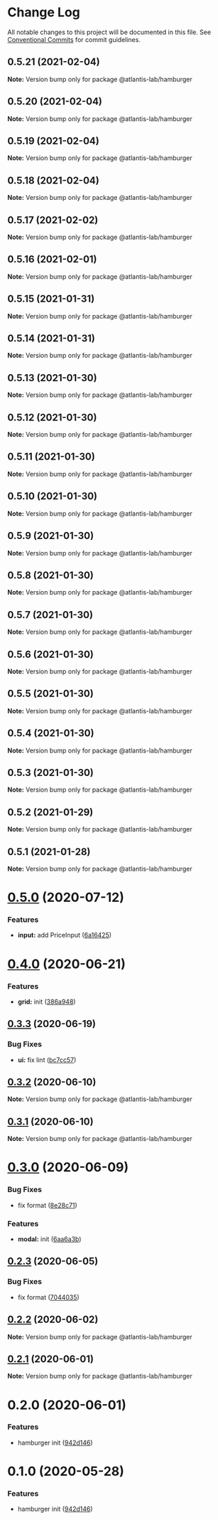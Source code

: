 # Change Log

All notable changes to this project will be documented in this file.
See [Conventional Commits](https://conventionalcommits.org) for commit guidelines.

## 0.5.21 (2021-02-04)

**Note:** Version bump only for package @atlantis-lab/hamburger





## 0.5.20 (2021-02-04)

**Note:** Version bump only for package @atlantis-lab/hamburger





## 0.5.19 (2021-02-04)

**Note:** Version bump only for package @atlantis-lab/hamburger





## 0.5.18 (2021-02-04)

**Note:** Version bump only for package @atlantis-lab/hamburger





## 0.5.17 (2021-02-02)

**Note:** Version bump only for package @atlantis-lab/hamburger





## 0.5.16 (2021-02-01)

**Note:** Version bump only for package @atlantis-lab/hamburger





## 0.5.15 (2021-01-31)

**Note:** Version bump only for package @atlantis-lab/hamburger





## 0.5.14 (2021-01-31)

**Note:** Version bump only for package @atlantis-lab/hamburger





## 0.5.13 (2021-01-30)

**Note:** Version bump only for package @atlantis-lab/hamburger





## 0.5.12 (2021-01-30)

**Note:** Version bump only for package @atlantis-lab/hamburger





## 0.5.11 (2021-01-30)

**Note:** Version bump only for package @atlantis-lab/hamburger





## 0.5.10 (2021-01-30)

**Note:** Version bump only for package @atlantis-lab/hamburger

## 0.5.9 (2021-01-30)

**Note:** Version bump only for package @atlantis-lab/hamburger

## 0.5.8 (2021-01-30)

**Note:** Version bump only for package @atlantis-lab/hamburger

## 0.5.7 (2021-01-30)

**Note:** Version bump only for package @atlantis-lab/hamburger

## 0.5.6 (2021-01-30)

**Note:** Version bump only for package @atlantis-lab/hamburger

## 0.5.5 (2021-01-30)

**Note:** Version bump only for package @atlantis-lab/hamburger

## 0.5.4 (2021-01-30)

**Note:** Version bump only for package @atlantis-lab/hamburger

## 0.5.3 (2021-01-30)

**Note:** Version bump only for package @atlantis-lab/hamburger

## 0.5.2 (2021-01-29)

**Note:** Version bump only for package @atlantis-lab/hamburger

## 0.5.1 (2021-01-28)

**Note:** Version bump only for package @atlantis-lab/hamburger

# [0.5.0](https://github.com/Atlantis-Lab/uikit/compare/@atlantis-lab/hamburger@0.4.0...@atlantis-lab/hamburger@0.5.0) (2020-07-12)

### Features

- **input:** add PriceInput ([6a16425](https://github.com/Atlantis-Lab/uikit/commit/6a164253f9288e3de8276331b71ce5e698ecf9cf))

# [0.4.0](https://github.com/Atlantis-Lab/uikit/compare/@atlantis-lab/hamburger@0.3.3...@atlantis-lab/hamburger@0.4.0) (2020-06-21)

### Features

- **grid:** init ([386a948](https://github.com/Atlantis-Lab/uikit/commit/386a9487c4044506dee666c599bdf7c98e5fb0d4))

## [0.3.3](https://github.com/Atlantis-Lab/uikit/compare/@atlantis-lab/hamburger@0.3.2...@atlantis-lab/hamburger@0.3.3) (2020-06-19)

### Bug Fixes

- **ui:** fix lint ([bc7cc57](https://github.com/Atlantis-Lab/uikit/commit/bc7cc57a063b35e122c8818485f0dc6757be081a))

## [0.3.2](https://github.com/Atlantis-Lab/uikit/compare/@atlantis-lab/hamburger@0.3.1...@atlantis-lab/hamburger@0.3.2) (2020-06-10)

**Note:** Version bump only for package @atlantis-lab/hamburger

## [0.3.1](https://github.com/Atlantis-Lab/uikit/compare/@atlantis-lab/hamburger@0.3.0...@atlantis-lab/hamburger@0.3.1) (2020-06-10)

**Note:** Version bump only for package @atlantis-lab/hamburger

# [0.3.0](https://github.com/Atlantis-Lab/uikit/compare/@atlantis-lab/hamburger@0.2.3...@atlantis-lab/hamburger@0.3.0) (2020-06-09)

### Bug Fixes

- fix format ([8e28c71](https://github.com/Atlantis-Lab/uikit/commit/8e28c7179d7472dfafc60612bee898cfb328dec7))

### Features

- **modal:** init ([6aa6a3b](https://github.com/Atlantis-Lab/uikit/commit/6aa6a3b46be9dfe391b0ec67502eedc228e3d9f6))

## [0.2.3](https://github.com/Atlantis-Lab/uikit/compare/@atlantis-lab/hamburger@0.2.2...@atlantis-lab/hamburger@0.2.3) (2020-06-05)

### Bug Fixes

- fix format ([7044035](https://github.com/Atlantis-Lab/uikit/commit/7044035b873661f5be1833844155feff77899f1d))

## [0.2.2](https://github.com/Atlantis-Lab/uikit/compare/@atlantis-lab/hamburger@0.2.1...@atlantis-lab/hamburger@0.2.2) (2020-06-02)

**Note:** Version bump only for package @atlantis-lab/hamburger

## [0.2.1](https://github.com/Atlantis-Lab/uikit/compare/@atlantis-lab/hamburger@0.2.0...@atlantis-lab/hamburger@0.2.1) (2020-06-01)

**Note:** Version bump only for package @atlantis-lab/hamburger

# 0.2.0 (2020-06-01)

### Features

- hamburger init ([942d146](https://github.com/Atlantis-Lab/uikit/commit/942d14639e358c6c36265fff9effa748c470ca83))

# 0.1.0 (2020-05-28)

### Features

- hamburger init ([942d146](https://github.com/Atlantis-Lab/uikit/commit/942d14639e358c6c36265fff9effa748c470ca83))
